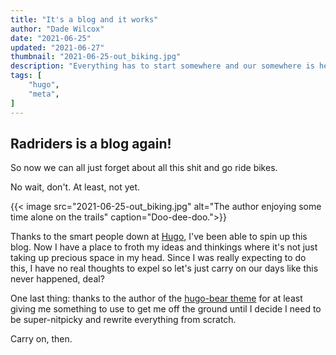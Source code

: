 ```yaml
---
title: "It's a blog and it works"
author: "Dade Wilcox"
date: "2021-06-25"
updated: "2021-06-27"
thumbnail: "2021-06-25-out_biking.jpg"
description: "Everything has to start somewhere and our somewhere is here."
tags: [
    "hugo",
    "meta",
]
---
```


## Radriders is a blog again!

So now we can all just forget about all this shit and go ride bikes.

No wait, don't. At least, not yet.

{{< image src="2021-06-25-out_biking.jpg" alt="The author enjoying some time alone on the trails" caption="Doo-dee-doo.">}}

Thanks to the smart people down at [Hugo](https://gohugo.io), I've been able to spin up this blog. Now I have a place to froth my ideas and thinkings where it's not just taking up precious space in my head. Since I was really expecting to do this, I have no real thoughts to expel so let's just carry on our days like this never happened, deal?

One last thing: thanks to the author of the [hugo-bear theme](https://github.com/janraasch/hugo-bearblog/) for at least giving me something to use to get me off the ground until I decide I need to be super-nitpicky and rewrite everything from scratch.

Carry on, then.